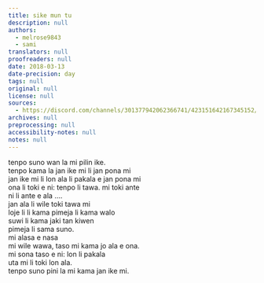 ```yaml
---
title: sike mun tu
description: null
authors:
  - melrose9843
  - sami
translators: null
proofreaders: null
date: 2018-03-13
date-precision: day
tags: null
original: null
license: null
sources:
  - https://discord.com/channels/301377942062366741/423151642167345152/423154399121244170
archives: null
preprocessing: null
accessibility-notes: null
notes: null
---
```


tenpo suno wan la mi pilin ike.  \
tenpo kama la jan ike mi li jan pona mi  \
jan ike mi li lon ala li pakala e jan pona mi  \
ona li toki e ni: tenpo li tawa. mi toki ante  \
ni li ante e ala ….  \
jan ala li wile toki tawa  mi  \
loje li li kama pimeja li kama walo  \
suwi li kama jaki tan kiwen  \
pimeja li sama suno.  \
mi alasa e nasa  \
mi wile wawa, taso mi kama jo ala e ona.  \
mi sona taso e ni: lon li pakala  \
uta mi li toki lon ala.  \
tenpo suno pini la mi kama jan ike mi.
